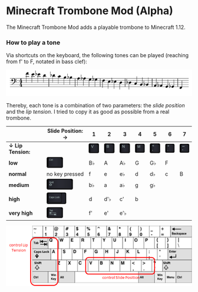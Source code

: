 # Minecraft Trombone Mod (Alpha)

The Minecraft Trombone Mod adds a playable trombone to Minecraft 1.12.

### How to play a tone

Via shortcuts on the keyboard, the following tones can be played (reaching from f' to F, notated in bass clef):

![Tone Range](https://github.com/twagen24/Minecraft-Trombone-Mod/blob/master/data/images/tone_range.png)

Thereby, each tone is a combination of two parameters: the *slide position* and the *lip tension*. I tried to copy it as good as possible from a real trombone.

|                    | Slide  Position: →                                           | 1                                                            | 2                                                            | 3                                                            | 4                                                            | 5                                                            | 6                                                            | 7                                                            |
| ------------------ | ------------------------------------------------------------ | ------------------------------------------------------------ | ------------------------------------------------------------ | ------------------------------------------------------------ | ------------------------------------------------------------ | ------------------------------------------------------------ | ------------------------------------------------------------ | ------------------------------------------------------------ |
| **↓ Lip Tension:** |                                                              | ![V](https://github.com/twagen24/Minecraft-Trombone-Mod/blob/master/data/images/V1.png) | ![V](https://github.com/twagen24/Minecraft-Trombone-Mod/blob/master/data/images/B1.png)| ![N](https://github.com/twagen24/Minecraft-Trombone-Mod/blob/master/data/images/N1.png) | ![M](https://github.com/twagen24/Minecraft-Trombone-Mod/blob/master/data/images/M1.png) | ![Less than and ,](https://github.com/twagen24/Minecraft-Trombone-Mod/blob/master/data/images/Less-than-and-.png) | ![Greater and .](https://github.com/twagen24/Minecraft-Trombone-Mod/blob/master/data/images/Greater-and-..png) | ![- and \_](https://github.com/twagen24/Minecraft-Trombone-Mod/blob/master/data/images/and-_.png) |
| **low**            | ![Ctrl](https://github.com/twagen24/Minecraft-Trombone-Mod/blob/master/data/images/Ctrl1.png) | B♭                                                           | A                                                            | A♭                                                           | G                                                            | G♭                                                           | F                                                            |                                                              |
| **normal**         | no key pressed                                               | f                                                            | e                                                            | e♭                                                           | d                                                            | d♭                                                           | c                                                            | B                                                            |
| **medium**         | ![Shift](https://github.com/twagen24/Minecraft-Trombone-Mod/blob/master/data/images/Shift1.png) | b♭                                                           | a                                                            | a♭                                                           | g                                                            | g♭                                                           |                                                              |                                                              |
| **high**           | ![Caps Lock](https://github.com/twagen24/Minecraft-Trombone-Mod/blob/master/data/images/Caps-Lock.png) | d                                                            | d'♭                                                          | c'                                                           | b                                                            |                                                              |                                                              |                                                              |
| **very high**      | ![Tab](https://github.com/twagen24/Minecraft-Trombone-Mod/blob/master/data/images/Tab1.png) | f'                                                           | e'                                                           | e'♭                                                          |                                                              |                                                              |                                                              |                                                              |

![Key Usage](https://github.com/twagen24/Minecraft-Trombone-Mod/blob/master/data/images/key_usage.png)
